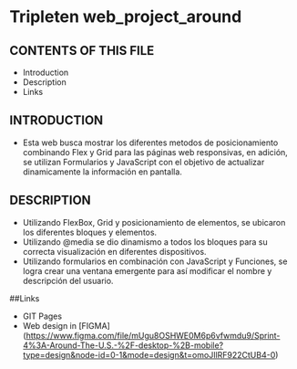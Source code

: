 # Tripleten web_project_around

## CONTENTS OF THIS FILE
* Introduction
* Description
* Links

## INTRODUCTION
* Esta web busca mostrar los diferentes metodos de posicionamiento combinando Flex y Grid para las páginas web responsivas, en adición, se utilizan Formularios y JavaScript con el objetivo de actualizar dinamicamente la información en pantalla.

## DESCRIPTION
* Utilizando FlexBox, Grid y posicionamiento de elementos, se ubicaron los diferentes bloques y elementos.
* Utilizando @media se dio dinamismo a todos los bloques para su correcta visualización en diferentes dispositivos.
* Utilizando formularios en combinación con JavaScript y Funciones, se logra crear una ventana emergente para así modificar el nombre y descripción del usuario.

##Links
* GIT Pages []()
* Web design in [FIGMA] (https://www.figma.com/file/mUgu8OSHWE0M6p6vfwmdu9/Sprint-4%3A-Around-The-U.S.-%2F-desktop-%2B-mobile?type=design&node-id=0-1&mode=design&t=omoJIlRF922CtUB4-0) 